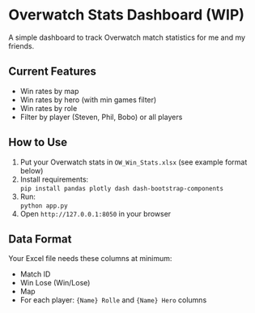 # Overwatch Stats Dashboard (WIP)

A simple dashboard to track Overwatch match statistics for me and my friends.

## Current Features
- Win rates by map
- Win rates by hero (with min games filter)
- Win rates by role
- Filter by player (Steven, Phil, Bobo) or all players

## How to Use
1. Put your Overwatch stats in `OW_Win_Stats.xlsx` (see example format below)
2. Install requirements:  
   `pip install pandas plotly dash dash-bootstrap-components`
3. Run:  
   `python app.py`
4. Open `http://127.0.0.1:8050` in your browser

## Data Format
Your Excel file needs these columns at minimum:
- Match ID
- Win Lose (Win/Lose)
- Map
- For each player: `{Name} Rolle` and `{Name} Hero` columns
